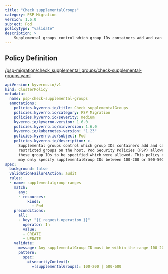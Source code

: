 ```yaml
---
title: "Check supplementalGroups"
category: PSP Migration
version: 1.6.0
subject: Pod
policyType: "validate"
description: >
    Supplemental groups control which group IDs containers add and can coincide with restricted groups on the host. Pod Security Policies (PSP) allowed a range of these group IDs to be specified which were allowed. This policy ensures any Pod may only specify supplementalGroup IDs between 100-200 or 500-500.
---
```


## Policy Definition
<a href="https://github.com/JimBugwadia/kyverno-policies/raw/fix_annotations//psp-migration/check_supplemental_groups/check-supplemental-groups.yaml" target="-blank">/psp-migration/check_supplemental_groups/check-supplemental-groups.yaml</a>

```yaml
apiVersion: kyverno.io/v1
kind: ClusterPolicy
metadata:
  name: psp-check-supplemental-groups
  annotations:
    policies.kyverno.io/title: Check supplementalGroups
    policies.kyverno.io/category: PSP Migration
    policies.kyverno.io/severity: medium
    kyverno.io/kyverno-version: 1.6.0
    policies.kyverno.io/minversion: 1.6.0
    kyverno.io/kubernetes-version: "1.23"
    policies.kyverno.io/subject: Pod
    policies.kyverno.io/description: >-
      Supplemental groups control which group IDs containers add and can coincide with
      restricted groups on the host. Pod Security Policies (PSP) allowed a range of
      these group IDs to be specified which were allowed. This policy ensures any Pod
      may only specify supplementalGroup IDs between 100-200 or 500-500.
spec:
  background: false
  validationFailureAction: audit
  rules:
  - name: supplementalgroup-ranges
    match:
      any:
      - resources:
          kinds:
            - Pod
    preconditions:
      all:
      - key: "{{ request.operation }}"
        operator: In
        value:
        - CREATE
        - UPDATE
    validate:
      message: Any supplementalGroup ID must be within the range 100-200 or 500-600.
      pattern:
        spec:
          =(securityContext):
            =(supplementalGroups): 100-200 | 500-600
```
